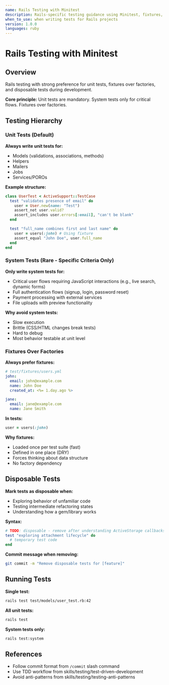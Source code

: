 ```yaml
---
name: Rails Testing with Minitest
description: Rails-specific testing guidance using Minitest, fixtures, and unit-first approach
when_to_use: when writing tests for Rails projects
version: 1.0.0
languages: ruby
---
```


# Rails Testing with Minitest

## Overview

Rails testing with strong preference for unit tests, fixtures over factories, and disposable tests during development.

**Core principle:** Unit tests are mandatory. System tests only for critical flows. Fixtures over factories.

## Testing Hierarchy

### Unit Tests (Default)

**Always write unit tests for:**
- Models (validations, associations, methods)
- Helpers
- Mailers
- Jobs
- Services/POROs

**Example structure:**
```ruby
class UserTest < ActiveSupport::TestCase
  test "validates presence of email" do
    user = User.new(name: "Test")
    assert_not user.valid?
    assert_includes user.errors[:email], "can't be blank"
  end

  test "full_name combines first and last name" do
    user = users(:john) # Using fixture
    assert_equal "John Doe", user.full_name
  end
end
```

### System Tests (Rare - Specific Criteria Only)

**Only write system tests for:**
- Critical user flows requiring JavaScript interactions (e.g., live search, dynamic forms)
- Full authentication flows (signup, login, password reset)
- Payment processing with external services
- File uploads with preview functionality

**Why avoid system tests:**
- Slow execution
- Brittle (CSS/HTML changes break tests)
- Hard to debug
- Most behavior testable at unit level

### Fixtures Over Factories

**Always prefer fixtures:**

```yaml
# test/fixtures/users.yml
john:
  email: john@example.com
  name: John Doe
  created_at: <%= 1.day.ago %>

jane:
  email: jane@example.com
  name: Jane Smith
```

**In tests:**
```ruby
user = users(:john)
```

**Why fixtures:**
- Loaded once per test suite (fast)
- Defined in one place (DRY)
- Forces thinking about data structure
- No factory dependency

## Disposable Tests

**Mark tests as disposable when:**
- Exploring behavior of unfamiliar code
- Testing intermediate refactoring states
- Understanding how a gem/library works

**Syntax:**
```ruby
# TODO: disposable - remove after understanding ActiveStorage callbacks
test "exploring attachment lifecycle" do
  # temporary test code
end
```

**Commit message when removing:**
```bash
git commit -m "Remove disposable tests for [feature]"
```

## Running Tests

**Single test:**
```bash
rails test test/models/user_test.rb:42
```

**All unit tests:**
```bash
rails test
```

**System tests only:**
```bash
rails test:system
```

## References

- Follow commit format from `/commit` slash command
- Use TDD workflow from skills/testing/test-driven-development
- Avoid anti-patterns from skills/testing/testing-anti-patterns
